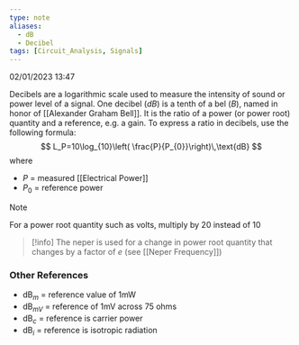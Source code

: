 ```yaml
---
type: note
aliases:
  - dB
  - Decibel
tags: [Circuit_Analysis, Signals]
---
```

02/01/2023 13:47

 

Decibels are a logarithmic scale used to measure the intensity of sound or power level of a signal. One decibel ($dB$) is a tenth of a bel ($B$), named in honor of [[Alexander Graham Bell]]. It is the ratio of a power (or power root) quantity and a reference, e.g. a gain. To express a ratio in decibels, use the following formula:
$$
L_P=10\log_{10}\left( \frac{P}{P_{0}}\right)\,\text{dB}
$$
where
- $P$ = measured [[Electrical Power]]
- $P_0$ = reference power

>[!note]
>For a power root quantity such as volts, multiply by 20 instead of 10

>[!info]
>The neper is used for a change in power root quantity that changes by a factor of $e$ (see [[Neper Frequency]])

### Other References
- $\text{dB}_m$ = reference value of 1mW
- $\text{dB}_{mV}$ = reference of 1mV across 75 ohms
- $\text{dB}_c$ = reference is carrier power
- $\text{dB}_i$ = reference is isotropic radiation